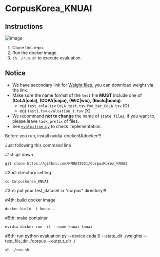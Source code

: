 # CorpusKorea_KNUAI

## Instructions
![image](https://user-images.githubusercontent.com/31720981/140687490-9adafed7-f08a-40c2-91a6-51b85a464bb2.png)
1. Clone this repo.
2. Run the docker image.
3. `sh ./run.sh` to execute evaluation.

## Notice
- We have secondary link for [Weight files](https://drive.google.com/drive/folders/1P8H6tUI0uEV3wK9ZM_NIvhHYsn8c600s?usp=sharing), you can download weight via the link.
- Make sure the name format of the `test` file **MUST** include one of **(CoLA|cola), (COPA|copa), (WiC|wic), (Boolq|boolq)**.
  - eg) `test_cola.tsv` `CoLA_test.tsv` `foo_bar_CoLA.tsv` (O)
  - eg) `test1.tsv` `evaluation_1.tsv` (X)
- We recommand **not to change** the name of `state files`, if you want to, please leave `task_prefix` of files.
- See [`evaluation.py`](https://github.com/KNUAI2021/CorpusKorea_KNUAI/blob/main/evaluation.py#L373) to check implementation.

Before you run, install nvidia-docker&&docker!!!

Just following this command line

#1st: git down
```
git clone https://github.com/KNUAI2021/CorpusKorea_KNUAI
```
#2nd: directory setting
```
cd CorpusKorea_KNUAI
```
#3rd: put your test_dataset in "corpus" directory!!!

#4th: build docker image
```
docker build -t knuai .
```
#5th: make container
```
nvidia-docker run -it --name knuai knuai
```
#6th: run python evaluation.py --device cuda:0 --state_dir ./weights --test_file_dir ./corpus --output_dir ./
```
sh ./run.sh
```
